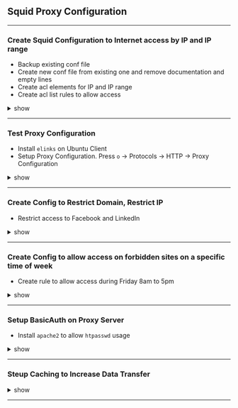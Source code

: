 ## Squid Proxy Configuration
---

### Create Squid Configuration to Internet access by IP and IP range
- Backup existing conf file
- Create new conf file from existing one and remove documentation and empty lines
- Create acl elements for IP and IP range
- Create acl list rules to allow access
<details><summary>show</summary>
<p>

```bash
sudo mv /etc/squid/squid.conf /etc/squid/squid.conf.bkp
grep -Eiv '(^#|^$)' /etc/squid.conf | sudo tee /etc/squid/squid.conf
sudo vi /etc/squid/squid.conf
# Add acl elements
acl ubuntuOS src 172.1.1.1/32
acl homeNetwork src 192.168.0.0/24
# Add acl list rule
http_access ubuntuOS allow
http_access homeNetwork allow
sudo systemctl restart squid
```
</p>
</details>

---

### Test Proxy Configuration
- Install `elinks` on Ubuntu Client
- Setup Proxy Configuration. Press `o` -> Protocols -> HTTP -> Proxy Configuration
<details><summary>show</summary>
<p>

```bash
sudo apt-get install elinks
# Setup Proxy Config
elinks
# Press `o` -> Protocols -> HTTP -> Proxy Configuration
# Add server ip, add 3128 port
# Press `g` -> www.google.com
```
</p>
</details>

---

### Create Config to Restrict Domain, Restrict IP
- Restrict access to Facebook and LinkedIn
<details><summary>show</summary>
<p>

```bash
sudo vi /etc/squid/squid.conf
# Add acl element
acl forbidden dstdomain "/etc/squid/forbidden_dommains"
# Create Forbidden Domain file
sudo vi /etc/squid/forbidden_domains
# Add the following entries
.facebook.com
.linkedin.cm
# Add acl list rule to restrict an IP
http_access homeNetwork allow !ubuntuOS
# Add acl list rule to restrict domain access
http_access homeNetwork allow !forbidden
sudo systemctl restart squid
```
</p>
</details>

---

### Create Config to allow access on forbidden sites on a specific time of week
- Create rule to allow access during Friday 8am to 5pm
<details><summary>show</summary>
<p>

```bash
sudo vi /etc/squid/squid.conf
# Add the followng lines
acl friday time F 8:00-17:00
http_access allow forbidden friday
http_access deny forbidden
```
</p>
</details>

---

### Setup BasicAuth on Proxy Server
- Install `apache2` to allow `htpasswd` usage
<details><summary>show</summary>
<p>

```bash
sudo vi /etc/squid/squid.comf
# Add the following lines
auth_param basic program /usr/lib/squid/basic_ncsa_auth /etc/squid/passwd
auth_param basic credentialstts 30 minutes
auth_param basic casesensitive on
auth_param basic realm Squid proxy-caching web server for testing
acl ncsa proxy_auth REQUIRED
http_access allow ncsa
# set basic auth user/password
sudo htpasswd -c /etc/squid/passwd testuser
sudo systemctl restart squild
# Setup elinks with user/password
# Test internet connectivity
```
</p>
</details>

---

### Steup Caching to Increase Data Transfer
<details><summary>show</summary>
<p>

```bash
sudo vi /etc/squid/squid.conf
# create cache dir
sudo mkdir /var/cache/squid
sudo chown -R proxy:proxy /va/cache/squid
# Add the following lines
cache_dir ufs /var/cache/squid 1000 16 256
maximum_object_size 100 MB
refresh_pattern .*\.(mp4|iso) 2880
# setup client by creating env var http_proxy="http://host:port/" 
# restart then test wget
sudo systemctl restart squid
```
</p>
</details>

---


